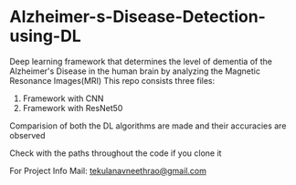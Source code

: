 # Alzheimer-s-Disease-Detection-using-DL
Deep learning framework that determines the level of dementia of the Alzheimer's Disease in the human brain by  analyzing the Magnetic Resonance Images(MRI)
This repo consists three files:
1. Framework with CNN
2. Framework with ResNet50

Comparision of both the DL algorithms are made and their accuracies are observed

Check with the paths throughout the code if you clone it

For Project Info Mail: tekulanavneethrao@gmail.com
